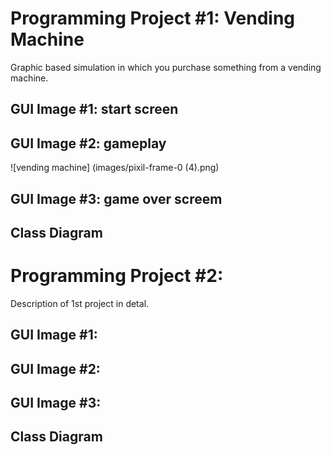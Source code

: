 # Programming Project #1: Vending Machine
Graphic based simulation in which you purchase something from a vending machine.

## GUI Image #1: start screen
## GUI Image #2: gameplay
![vending machine] (images/pixil-frame-0 (4).png)
## GUI Image #3: game over screem

## Class Diagram


# Programming Project #2:
Description of 1st project in detal.

## GUI Image #1:
## GUI Image #2:
## GUI Image #3:

## Class Diagram
